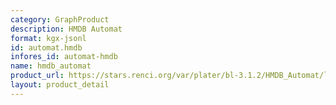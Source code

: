 ```yaml
---
category: GraphProduct
description: HMDB Automat
format: kgx-jsonl
id: automat.hmdb
infores_id: automat-hmdb
name: hmdb_automat
product_url: https://stars.renci.org/var/plater/bl-3.1.2/HMDB_Automat/latest/kgx_files
layout: product_detail
---
```

